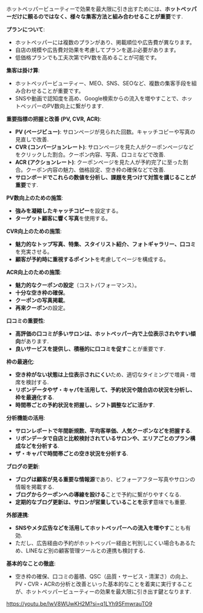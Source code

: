 ホットペッパービューティーで効果を最大限に引き出すためには、**ホットペッパーだけに頼るのではなく、様々な集客方法と組み合わせることが重要**です.

**プランについて**:

- ホットペッパーには複数のプランがあり、掲載順位や広告費が異なります。
- 自店の規模や広告費対効果を考慮してプランを選ぶ必要があります。
- 低価格プランでも工夫次第でPV数を高めることが可能です。

**集客は掛け算**:

- ホットペッパービューティー、MEO、SNS、SEOなど、複数の集客手段を組み合わせることが重要です。
- SNSや動画で認知度を高め、Google検索からの流入を増やすことで、ホットペッパーのPV数向上に繋がります.

**重要指標の把握と改善 (PV, CVR, ACR)**:

- **PV (ページビュー)**: サロンページが見られた回数。キャッチコピーや写真の見直しで改善.
- **CVR (コンバージョンレート)**: サロンページを見た人がクーポンページなどをクリックした割合。クーポン内容、写真、口コミなどで改善.
- **ACR (アクションレート)**: クーポンページを見た人が予約完了に至った割合。クーポン内容の魅力、価格設定、空き枠の確保などで改善.
- **サロンボードでこれらの数値を分析し、課題を見つけて対策を講じることが重要**です.

**PV数向上のための施策**:

- **強みを凝縮したキャッチコピー**を設定する。
- **ターゲット顧客に響く写真**を使用する。

**CVR向上のための施策**:

- **魅力的なトップ写真、特集、スタイリスト紹介、フォトギャラリー、口コミ**を充実させる。
- **顧客が予約時に重視するポイント**を考慮してページを構成する。

**ACR向上のための施策**:

- **魅力的なクーポンの設定**（コストパフォーマンス）。
- **十分な空き枠の確保**。
- **クーポンの写真掲載**。
- **再来クーポン**の設定。

**口コミの重要性**:

- **高評価の口コミが多いサロンは、ホットペッパー内で上位表示されやすい傾向**があります.
- **良いサービスを提供し、積極的に口コミを促す**ことが重要です.

**枠の最適化**:

- **空き枠がない状態は上位表示されにくい**ため、適切なタイミングで増員・増席を検討する.
- **リボンデータやザ・キャパを活用して、予約状況や競合店の状況を分析し、枠を最適化する**.
- **時間帯ごとの予約状況を把握し、シフト調整などに活かす**.

**分析機能の活用**:

- **サロンレポートで年間新規数、平均客単価、人気クーポンなどを把握する**.
- **リボンデータで自店と比較検討されているサロンや、エリアごとのプラン構成などを分析する**.
- **ザ・キャパで時間帯ごとの空き状況を分析する**.

**ブログの更新**:

- **ブログは顧客が見る重要な情報源**であり、ビフォーアフター写真やサロンの情報を掲載する.
- **ブログからクーポンへの導線を設ける**ことで予約に繋がりやすくなる.
- **定期的なブログ更新は、サロンが営業していることを示す**意味でも重要.

**外部連携**:

- **SNSやメタ広告などを活用してホットペッパーへの流入を増やす**ことも有効.
- ただし、広告経由の予約がホットペッパー経由と判別しにくい場合もあるため、LINEなど別の顧客管理ツールとの連携も検討する.

**基本的なことの徹底**:

- 空き枠の確保、口コミの蓄積、QSC（品質・サービス・清潔さ）の向上、PV・CVR・ACRの分析と改善といった基本的なことを着実に実行することが、ホットペッパービューティーの効果を最大限に引き出す鍵となります.

https://youtu.be/lwV8WUwKH2M?si=q1LYh9SFmwrauTO9